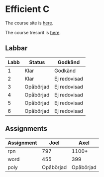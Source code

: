 # Efficient C
The course site is [here](https://cs.lth.se/edag01/).

The course tresorit is [here](https://web.tresorit.com/l/NRNW0#kPzc5_cvrnVgTEE95PqnoQ).
## Labbar

| Labb | Status              | Godkänd      |
|------|---------------------|--------------|
| 1    | Klar                | Godkänd      |
| 2    | Klar                | Ej redovisad |
| 3    | Opåbörjad           | Ej redovisad |
| 4    | Opåbörjad           | Ej redovisad |
| 5    | Opåbörjad           | Ej redovisad |
| 6    | Opåbörjad           | Ej redovisad |

## **Ass**ignments
| Assignment | Joel          | Axel         |
|------------|---------------|--------------|
| rpn        | 797           | 1100+        |
| word       | 455           | 399          |
| poly       | Opåbörjad     | Opåbörjad    |
